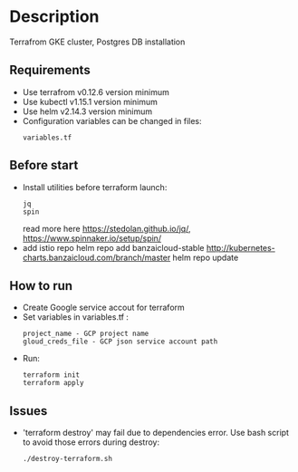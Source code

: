 # Description
Terrafrom GKE cluster, Postgres DB installation
## Requirements 
* Use terrafrom v0.12.6 version minimum
* Use kubectl v1.15.1 version minimum
* Use helm v2.14.3 version minimum
* Configuration variables can be changed in files:
  ```shell
  variables.tf
  ```
## Before start
* Install utilities before terraform launch:
  ``` 
  jq
  spin
  ```
  read more here https://stedolan.github.io/jq/, https://www.spinnaker.io/setup/spin/
* add istio repo
   helm repo add banzaicloud-stable http://kubernetes-charts.banzaicloud.com/branch/master
   helm repo update
   
## How to run
* Create Google service accout for terraform
* Set variables in variables.tf :
  ```
  project_name - GCP project name
  gloud_creds_file - GCP json service account path
  ```
* Run:
  ```
  terraform init
  terraform apply
  ```
## Issues
* 'terraform destroy' may fail due to dependencies error. Use bash script to avoid those errors during destroy:
  ```
  ./destroy-terraform.sh
  ```
